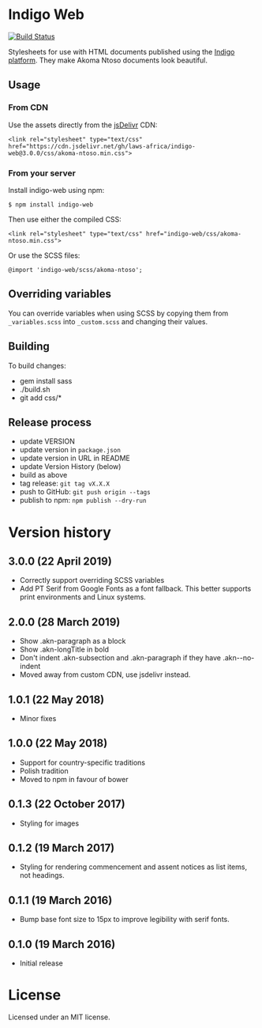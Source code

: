 # Indigo Web

[![Build Status](https://travis-ci.org/laws-africa/indigo-web.svg)](http://travis-ci.org/laws-africa/indigo-web)

Stylesheets for use with HTML documents published using the [Indigo platform](https://indigo.readthedocs.org).
They make Akoma Ntoso documents look beautiful.

## Usage

### From CDN

Use the assets directly from the [jsDelivr](https://www.jsdelivr.com) CDN:

    <link rel="stylesheet" type="text/css" href="https://cdn.jsdelivr.net/gh/laws-africa/indigo-web@3.0.0/css/akoma-ntoso.min.css">

### From your server

Install indigo-web using npm:

    $ npm install indigo-web

Then use either the compiled CSS:

    <link rel="stylesheet" type="text/css" href="indigo-web/css/akoma-ntoso.min.css">

Or use the SCSS files:

    @import 'indigo-web/scss/akoma-ntoso';

## Overriding variables

You can override variables when using SCSS by copying them from ``_variables.scss`` into ``_custom.scss`` and changing
their values.

## Building

To build changes:

* gem install sass
* ./build.sh
* git add css/*

## Release process

* update VERSION
* update version in `package.json`
* update version in URL in README
* update Version History (below)
* build as above
* tag release: `git tag vX.X.X`
* push to GitHub: `git push origin --tags`
* publish to npm: `npm publish --dry-run`

# Version history

## 3.0.0 (22 April 2019)

* Correctly support overriding SCSS variables
* Add PT Serif from Google Fonts as a font fallback. This better supports print environments and Linux systems.

## 2.0.0 (28 March 2019)

* Show .akn-paragraph as a block
* Show .akn-longTitle in bold
* Don't indent .akn-subsection and .akn-paragraph if they have .akn--no-indent
* Moved away from custom CDN, use jsdelivr instead.

## 1.0.1 (22 May 2018)

* Minor fixes

## 1.0.0 (22 May 2018)

* Support for country-specific traditions
* Polish tradition
* Moved to npm in favour of bower

## 0.1.3 (22 October 2017)

* Styling for images

## 0.1.2 (19 March 2017)

* Styling for rendering commencement and assent notices as list items, not headings.

## 0.1.1 (19 March 2016)

* Bump base font size to 15px to improve legibility with serif fonts.

## 0.1.0 (19 March 2016)

* Initial release

# License

Licensed under an MIT license.
